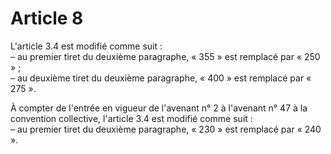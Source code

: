 # Article 8

L'article 3.4 est modifié comme suit :   
– au premier tiret du deuxième paragraphe, « 355 » est remplacé par « 250 » ;   
– au deuxième tiret du deuxième paragraphe, « 400 » est remplacé par « 275 ». 

À compter de l'entrée en vigueur de l'avenant n° 2 à l'avenant n° 47 à la convention collective, l'article 3.4 est modifié comme suit :   
– au premier tiret du deuxième paragraphe, « 230 » est remplacé par « 240 ».

